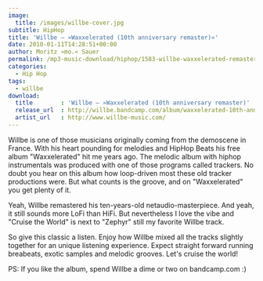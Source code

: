 ```yaml
---
image:
  title: /images/willbe-cover.jpg
subtitle: HipHop
title: 'Willbe – »Waxxelerated (10th anniversary remaster)«'
date: 2010-01-11T14:28:51+00:00
author: Moritz »mo.« Sauer
permalink: /mp3-music-download/hiphop/1583-willbe-waxxelerated-remastered
categories:
  - Hip Hop
tags:
  - willbe
download:
  title        : 'Willbe – »Waxxelerated (10th anniversary remaster)'
  release_url  : http://willbe.bandcamp.com/album/waxxelerated-10th-anniversary-remaster
  artist_url   : http://www.willbe-music.com/
---
```

Willbe is one of those musicians originally coming from the demoscene in France. With his heart pounding for melodies and HipHop Beats his free album "Waxxelerated" hit me years ago. The melodic album with hiphop instrumentals was produced with one of those programs called trackers. No doubt you hear on this album how loop-driven most these old tracker productions were. But what counts is the groove, and on "Waxxelerated" you get plenty of it.<!--more-->

Yeah, Willbe remastered his ten-years-old netaudio-masterpiece. And yeah, it still sounds more LoFi than HiFi. But nevertheless I love the vibe and "Cruise the World" is next to "Zephyr" still my favorite Willbe track.

So give this classic a listen. Enjoy how Willbe mixed all the tracks slightly together for an unique listening experience. Expect straight forward running breabeats, exotic samples and melodic grooves. Let's cruise the world!

PS: If you like the album, spend Willbe a dime or two on bandcamp.com :)
